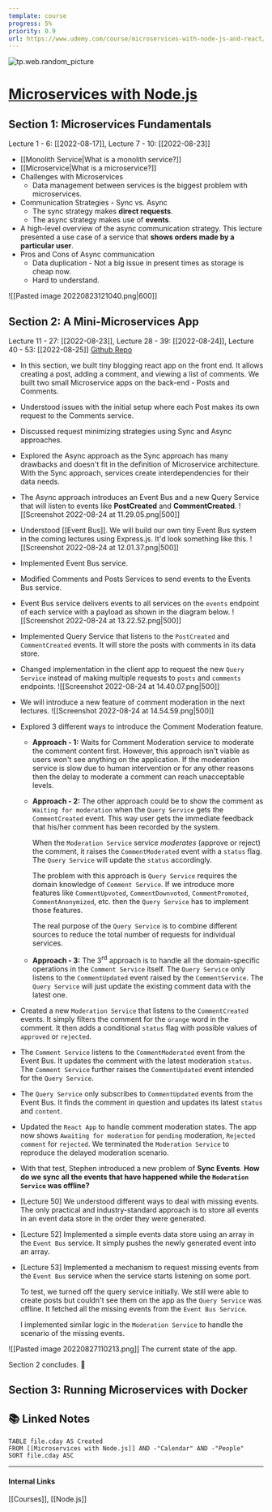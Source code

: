 ```yaml
---
template: course
progress: 5%
priority: 0.9
url: https://www.udemy.com/course/microservices-with-node-js-and-react/
---
```

![tp.web.random_picture](https://images.unsplash.com/photo-1448518340475-e3c680e9b4be?crop=entropy&cs=tinysrgb&fit=crop&fm=jpg&h=300&ixid=MnwxfDB8MXxyYW5kb218MHx8bGFuZHNjYXBlLHdhdGVyLG1vdW50YWlufHx8fHx8MTY2MDc0OTk2OA&ixlib=rb-1.2.1&q=80&utm_campaign=api-credit&utm_medium=referral&utm_source=unsplash_source&w=900)

# [Microservices with Node.js](https://www.udemy.com/course/microservices-with-node-js-and-react/)

## Section 1: Microservices Fundamentals
Lecture 1 - 6: [[2022-08-17]], Lecture 7 - 10: [[2022-08-23]]
- [[Monolith Service|What is a monolith service?]]
- [[Microservice|What is a microservice?]]
- Challenges with Microservices
	- Data management between services is the biggest problem with microservices.
- Communication Strategies - Sync vs. Async
	- The sync strategy makes **direct requests**.
	- The async strategy makes use of **events**.
- A high-level overview of the async communication strategy. This lecture presented a use case of a service that **shows orders made by a particular user**. 
- Pros and Cons of Async communication
	- Data duplication - Not a big issue in present times as storage is cheap now.
	- Hard to understand.

![[Pasted image 20220823121040.png|600]]

## Section 2: A Mini-Microservices App
Lecture 11 - 27: [[2022-08-23]], Lecture 28 - 39: [[2022-08-24]], Lecture 40 - 53: [[2022-08-25]]
[Github Repo](https://github.com/ManadayM/microservices-blog-udemy)
- In this section, we built tiny blogging react app on the front end. It allows creating a post, adding a comment, and viewing a list of comments. We built two small Microservice apps on the back-end - Posts and Comments.
- Understood issues with the initial setup where each Post makes its own request to the Comments service.
- Discussed request minimizing strategies using Sync and Async approaches.
- Explored the Async approach as the Sync approach has many drawbacks and doesn't fit in the definition of Microservice architecture. With the Sync approach, services create interdependencies for their data needs.
- The Async approach introduces an Event Bus and a new Query Service that will listen to events like **PostCreated** and **CommentCreated**.
![[Screenshot 2022-08-24 at 11.29.05.png|500]]
- Understood [[Event Bus]]. We will build our own tiny Event Bus system in the coming lectures using Express.js. It'd look something like this.
![[Screenshot 2022-08-24 at 12.01.37.png|500]]
- Implemented Event Bus service. 
- Modified Comments and Posts Services to send events to the Events Bus service.
- Event Bus service delivers events to all services on the `events` endpoint of each service with a payload as shown in the diagram below.
![[Screenshot 2022-08-24 at 13.22.52.png|500]]
- Implemented Query Service that listens to the `PostCreated` and `CommentCreated` events. It will store the posts with comments in its data store.
- Changed implementation in the client app to request the new `Query Service` instead of making multiple requests to `posts` and `comments` endpoints.
![[Screenshot 2022-08-24 at 14.40.07.png|500]]
- We will introduce a new feature of comment moderation in the next lectures.
![[Screenshot 2022-08-24 at 14.54.59.png|500]]
- Explored 3 different ways to introduce the Comment Moderation feature.
  
	- **Approach - 1:** Waits for Comment Moderation service to moderate the comment content first. However, this approach isn't viable as users won't see anything on the application. If the moderation service is slow due to human intervention or for any other reasons then the delay to moderate a comment can reach unacceptable levels.
	  
	- **Approach - 2:** The other approach could be to show the comment as `Waiting for moderation` when the `Query Service` gets the `CommentCreated` event. This way user gets the immediate feedback that his/her comment has been recorded by the system. 

	  When the `Moderation Service` service *moderates* (approve or reject) the comment, it raises the `CommentModerated` event with a `status` flag. The `Query Service` will update the `status` accordingly.
	  
	  The problem with this approach is `Query Service` requires the domain knowledge of `Comment Service`. If we introduce more features like `CommentUpvoted`, `CommentDownvoted`, `CommentPromoted`, `CommentAnonymized`, etc. then the `Query Service` has to implement those features. 
	  
	  The real purpose of the `Query Service` is to combine different sources to reduce the total number of requests for individual services.
	  
	- **Approach - 3:** The 3<sup>rd</sup> approach is to handle all the domain-specific operations in the `Comment Service` itself. The `Query Service` only listens to the `CommentUpdated` event raised by the `CommentService`. The `Query Service` will just update the existing comment data with the latest one.
	  
- Created a new `Moderation Service` that listens to the `CommentCreated` events. It simply filters the comment for the `orange` word in the comment. It then adds a conditional `status` flag with possible values of `approved` or `rejected`.
- The `Comment Service` listens to the `CommentModerated` event from the Event Bus. It updates the comment with the latest moderation `status`. The `Comment Service` further raises the `CommentUpdated` event intended for the `Query Service`.
- The `Query Service` only subscribes to `CommentUpdated` events from the Event Bus. It finds the comment in question and updates its latest `status` and `content`.
- Updated the `React App` to handle comment moderation states. The app now shows `Awaiting for moderation` for `pending` moderation, `Rejected comment` for `rejected`. We terminated the `Moderation Service` to reproduce the delayed moderation scenario.
- With that test, Stephen introduced a new problem of **Sync Events**. **How do we sync all the events that have happened while the `Moderation Service` was offline?** 
- [Lecture 50] We understood different ways to deal with missing events. The only practical and industry-standard approach is to store all events in an event data store in the order they were generated.
- [Lecture 52] Implemented a simple events data store using an array in the `Event Bus` service. It simply pushes the newly generated event into an array.
- [Lecture 53] Implemented a mechanism to request missing events from the `Event Bus` service when the service starts listening on some port.
  
  To test, we turned off the query service initially. We still were able to create posts but couldn't see them on the app as the `Query Service` was offline. It fetched all the missing events from the `Event Bus Service`.
  
  I implemented similar logic in the `Moderation Service` to handle the scenario of the missing events.

![[Pasted image 20220827110213.png]]
The current state of the app.

Section 2 concludes. 🎉

## Section 3: Running Microservices with Docker


## 📚 Linked Notes
```dataview
TABLE file.cday AS Created 
FROM [[Microservices with Node.js]] AND -"Calendar" AND -"People"
SORT file.cday ASC
```

---
#### Internal Links
[[Courses]], [[Node.js]]
